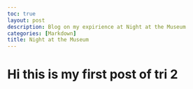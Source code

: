 ```yaml
---
toc: true
layout: post
description: Blog on my expirience at Night at the Museum
categories: [Markdown]
title: Night at the Museum 
---
```


# Hi this is my first post of tri 2

